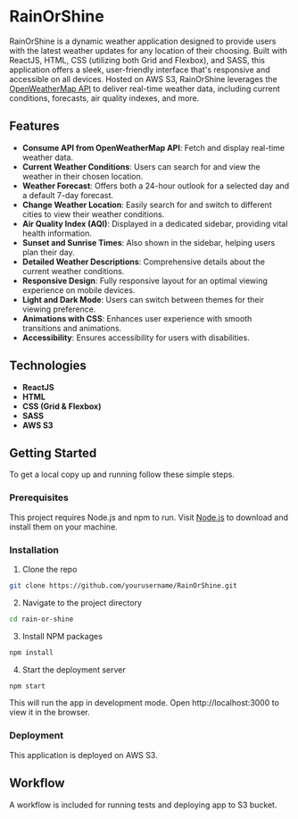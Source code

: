 # RainOrShine

RainOrShine is a dynamic weather application designed to provide users with the latest weather updates for any location of their choosing. Built with ReactJS, HTML, CSS (utilizing both Grid and Flexbox), and SASS, this application offers a sleek, user-friendly interface that's responsive and accessible on all devices. Hosted on AWS S3, RainOrShine leverages the [OpenWeatherMap API](https://openweathermap.org/) to deliver real-time weather data, including current conditions, forecasts, air quality indexes, and more.

## Features

- **Consume API from OpenWeatherMap API**: Fetch and display real-time weather data.
- **Current Weather Conditions**: Users can search for and view the weather in their chosen location.
- **Weather Forecast**: Offers both a 24-hour outlook for a selected day and a default 7-day forecast.
- **Change Weather Location**: Easily search for and switch to different cities to view their weather conditions.
- **Air Quality Index (AQI)**: Displayed in a dedicated sidebar, providing vital health information.
- **Sunset and Sunrise Times**: Also shown in the sidebar, helping users plan their day.
- **Detailed Weather Descriptions**: Comprehensive details about the current weather conditions.
- **Responsive Design**: Fully responsive layout for an optimal viewing experience on mobile devices.
- **Light and Dark Mode**: Users can switch between themes for their viewing preference.
- **Animations with CSS**: Enhances user experience with smooth transitions and animations.
- **Accessibility**: Ensures accessibility for users with disabilities.

## Technologies

- **ReactJS**
- **HTML**
- **CSS (Grid & Flexbox)**
- **SASS**
- **AWS S3**

## Getting Started

To get a local copy up and running follow these simple steps.

### Prerequisites

This project requires Node.js and npm to run. Visit [Node.js](https://nodejs.org) to download and install them on your machine.

### Installation

1. Clone the repo
  ```bash
  git clone https://github.com/yourusername/RainOrShine.git
  ```

2. Navigate to the project directory
  ```bash
  cd rain-or-shine
  ```

3. Install NPM packages
  ```bash
  npm install
  ```

4. Start the deployment server
```bash
npm start
```

This will run the app in development mode. Open http://localhost:3000 to view it in the browser.

### Deployment

This application is deployed on AWS S3.

## Workflow

A workflow is included for running tests and deploying app to S3 bucket.
